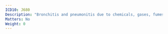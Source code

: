 ```yaml
---
ICD10: J680
Description: "Bronchitis and pneumonitis due to chemicals, gases, fumes and vapours"
Matters: No
Weight: 0
---
```

